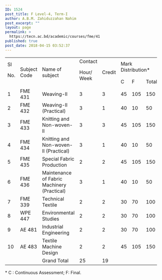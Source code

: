 ```yaml
---
ID: 1524
post_title: F Level-4, Term-I
author: A.B.M. Zahiduzzahan Nahim
post_excerpt: ""
layout: page
permalink: >
  https://tecn.ac.bd/academic/courses/fme/41
published: true
post_date: 2018-04-15 03:52:37
---
```

<table width="636">
<tbody>
<tr>
<td rowspan="2" width="34">Sl

No.</td>
<td rowspan="2" width="88">Subject Code</td>
<td rowspan="2" width="229">Name of subject</td>
<td rowspan="2" width="57">Contact

Hour/ Week</td>
<td rowspan="2" width="57">Credit</td>
<td colspan="3" width="171">Mark Distribution*</td>
</tr>
<tr>
<td width="56">C</td>
<td width="57">F</td>
<td width="57">Total</td>
</tr>
<tr>
<td width="34">1</td>
<td width="88">FME 431</td>
<td width="229">Weaving-Il</td>
<td width="57">3</td>
<td width="57">3</td>
<td width="56">45</td>
<td width="57">105</td>
<td width="57">150</td>
</tr>
<tr>
<td width="34">2</td>
<td width="88">FME 432</td>
<td width="229">Weaving-Il (Practical)</td>
<td width="57">3</td>
<td width="57">1</td>
<td width="56">40</td>
<td width="57">10</td>
<td width="57">50</td>
</tr>
<tr>
<td width="34">3</td>
<td width="88">FME 433</td>
<td width="229">Knitting and Non-woven-Il</td>
<td width="57">3</td>
<td width="57">3</td>
<td width="56">45</td>
<td width="57">105</td>
<td width="57">150</td>
</tr>
<tr>
<td width="34">4</td>
<td width="88">FME 434</td>
<td width="229">Knitting and Non-woven-Il (Practical)</td>
<td width="57">3</td>
<td width="57">1</td>
<td width="56">40</td>
<td width="57">10</td>
<td width="57">50</td>
</tr>
<tr>
<td width="34">5</td>
<td width="88">FME 435</td>
<td width="229">Special Fabric Production</td>
<td width="57">2</td>
<td width="57">2</td>
<td width="56">45</td>
<td width="57">105</td>
<td width="57">150</td>
</tr>
<tr>
<td width="34">6</td>
<td width="88">FME 436</td>
<td width="229">Maintenance of Fabric Machinery (Practical)</td>
<td width="57">3</td>
<td width="57">1</td>
<td width="56">40</td>
<td width="57">10</td>
<td width="57">50</td>
</tr>
<tr>
<td width="34">7</td>
<td width="88">FME 339</td>
<td width="229">Technical Textile</td>
<td width="57">2</td>
<td width="57">2</td>
<td width="56">30</td>
<td width="57">70</td>
<td width="57">100</td>
</tr>
<tr>
<td width="34">8</td>
<td width="88">WPE 447</td>
<td width="229">Environmental Studies</td>
<td width="57">2</td>
<td width="57">2</td>
<td width="56">30</td>
<td width="57">70</td>
<td width="57">100</td>
</tr>
<tr>
<td width="34">9</td>
<td width="88">AE 481</td>
<td width="229">Industrial Engineering</td>
<td width="57">2</td>
<td width="57">2</td>
<td width="56">30</td>
<td width="57">70</td>
<td width="57">100</td>
</tr>
<tr>
<td width="34">10</td>
<td width="88">AE 483</td>
<td width="229">Textile Machine Design</td>
<td width="57">2</td>
<td width="57">2</td>
<td width="56">45</td>
<td width="57">105</td>
<td width="57">150</td>
</tr>
<tr>
<td width="34"></td>
<td width="88"></td>
<td width="229">Grand Total</td>
<td width="57">25</td>
<td width="57">19</td>
<td width="56"></td>
<td width="57"></td>
<td width="57"></td>
</tr>
</tbody>
</table>
* C : Continuous Assessment; F: Final.